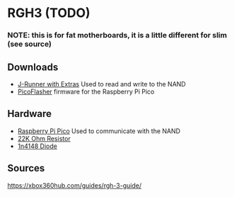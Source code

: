 # RGH3 (TODO)

### NOTE: this is for fat motherboards, it is a little different for slim (see source)

## Downloads
* [J-Runner with Extras](https://github.com/Octal450/J-Runner-with-Extras/releases) Used to read and write to the NAND
* [PicoFlasher](https://github.com/X360Tools/PicoFlasher/releases) firmware for the Raspberry Pi Pico

## Hardware
* [Raspberry Pi Pico](https://www.aliexpress.com/item/1005007359981489.html) Used to communicate with the NAND
* [22K Ohm Resistor](https://www.aliexpress.com/item/1005007345052730.html)
* [1n4148 Diode](https://www.aliexpress.com/item/1005006245109375.html)

## Sources
https://xbox360hub.com/guides/rgh-3-guide/